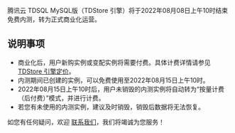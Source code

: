 腾讯云 TDSQL MySQL版（TDStore 引擎）将于2022年08月08日上午10时结束免费内测，转为正式商业化运营。

## 说明事项
- 商业化后，用户新购实例或变配实例将需要付费。具体计费详情请参见 [TDStore 引擎定价](https://cloud.tencent.com/document/product/557/75938)。 
- 内测期间已创建的实例，可以免费使用至2022年08月15日上午10时。
- 2022年08月15日上午10时后，用户未销毁的内测实例将自动转为“按量计费（后付费）”模式，并进行计费。
- 若您有未使用的内测实例，建议及时销毁，销毁后数据将无法恢复。

如您有任何疑问，欢迎 [联系我们](https://cloud.tencent.com/online-service)，我们将竭诚为您服务！

